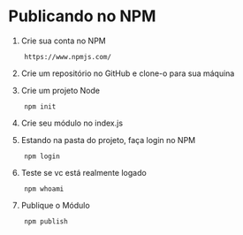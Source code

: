 # Publicando no NPM
1. Crie sua conta no NPM 
~~~
    https://www.npmjs.com/
~~~

2. Crie um repositório no GitHub e clone-o para sua máquina 

3. Crie um projeto Node 
~~~
    npm init
~~~
4. Crie seu módulo no index.js

5. Estando na pasta do projeto, faça login no NPM 
~~~
    npm login
~~~

6. Teste se vc está realmente logado 
~~~
    npm whoami
~~~

7. Publique o Módulo 
~~~
    npm publish
~~~